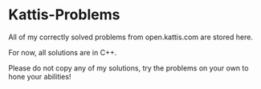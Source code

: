 # Kattis-Problems
All of my correctly solved problems from open.kattis.com are stored here.

For now, all solutions are in C++.

Please do not copy any of my solutions, try the problems on your own to hone your abilities!
